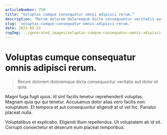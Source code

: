 ```yaml
---
articleNumber: 750
title: "Voluptas cumque consequatur omnis adipisci rerum."
description: "Rerum dolorem doloremque dicta consequuntur veritatis aut dolor et quia."
slug: 'voluptas-cumque-consequatur-omnis-adipisci-rerum.'
date: 2021-05-22
rngImg: ../generated_images/voluptas-cumque-consequatur-omnis-adipisci-rerum..jpg
---
```


# Voluptas cumque consequatur omnis adipisci rerum.

> Rerum dolorem doloremque dicta consequuntur veritatis aut dolor et quia.

Magni fuga fugit quos. Id sint facilis tenetur reprehenderit voluptas. Magnam quia qui qui tenetur. Accusamus dolor alias vero facilis non voluptatum. Et tempora et aut consequuntur eligendi at ut vel hic. Pariatur placeat nulla.
 Voluptatibus et explicabo. Eligendi illum repellendus. Ut voluptatem ab id sit. Corrupti consectetur et deserunt eum placeat temporibus.
